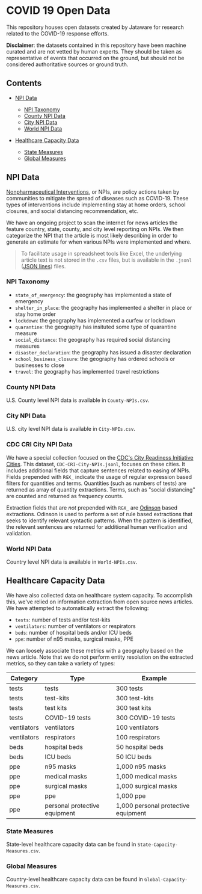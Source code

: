 # COVID 19 Open Data
This repository houses open datasets created by Jataware for research related to the COVID-19 response efforts.

**Disclaimer**: the datasets contained in this repository have been machine curated and are not vetted by human experts. They should be taken as representative of events that occurred on the ground, but should not be considered authoritative sources or ground truth.

## Contents

- [NPI Data](#npi-data)
	- [NPI Taxonomy](#npi-taxonomy)
	- [County NPI Data](#county-npi-data)
	- [City NPI Data](#city-npi-data)
	- [World NPI Data](#world-npi-data)
	
- [Healthcare Capacity Data](#healthcare-capacity-data)
	- [State Measures](#state-measures)
	- [Global Measures](#global-measures)

## NPI Data
[Nonpharmaceutical Interventions](https://www.cdc.gov/nonpharmaceutical-interventions/index.html), or NPIs, are policy actions taken by communities to mitigate the spread of diseases such as COVID-19. These types of interventions include implementing stay at home orders, school closures, and social distancing recommendation, etc.

We have an ongoing project to scan the internet for news articles the feature country, state, county, and city level reporting on NPIs. We then categorize the NPI that the article is most likely describing in order to generate an estimate for when various NPIs were implemented and where.

> To facilitate usage in spreadsheet tools like Excel, the underlying article text is not stored in the `.csv` files, but is available in the `.jsonl` ([JSON lines](http://jsonlines.org/)) files.

### NPI Taxonomy

* `state_of_emergency`: the geography has implemented a state of emergency
* `shelter_in_place`: the geography has implemented a shelter in place or stay home order
* `lockdown`: the geography has implemented a curfew or lockdown
* `quarantine`: the geography has insituted some type of quarantine measure
* `social_distance`: the geography has required social distancing measures
* `disaster_declaration`: the geography has issued a disaster declaration
* `school_business_closure`: the geography has ordered schools or businesses to close
* `travel`: the geography has implemented travel restrictions

### County NPI Data
U.S. County level NPI data is available in `County-NPIs.csv`.

### City NPI Data
U.S. city level NPI data is available in `City-NPIs.csv`.

### CDC CRI City NPI Data
We have a special collection focused on the [CDC's City Readiness Initiative Cities](https://www.cdc.gov/cpr/readiness/mcm/cri.html). This dataset, `CDC-CRI-City-NPIs.jsonl`, focuses on these cities. It includes additional fields that capture sentences related to easing of NPIs. Fields prepended with `RGX_` indicate the usage of regular expression based filters for quantities and terms. Quantities (such as numbers of tests) are returned as array of quantity extractions. Terms, such as "social distancing" are counted and returned as frequency counts. 

Extraction fields that are *not* prepended with `RGX_` are [Odinson](https://github.com/lum-ai/odinson) based extractions. Odinson is used to perform a set of rule based extractions that seeks to identify relevant syntactic patterns. When the pattern is identified, the relevant sentences are returned for additional human verification and validation.

### World NPI Data
Country level NPI data is available in `World-NPIs.csv`.

## Healthcare Capacity Data
We have also collected data on healthcare system capacity. To accomplish this, we've relied on information extraction from open source news articles. We have attempted to automatically extract the following:

* `tests`: number of tests and/or test-kits
* `ventilators`: number of ventilators or respirators
* `beds`: number of hospital beds and/or ICU beds
* `ppe`: number of n95 masks, surgical masks, PPE

We can loosely associate these metrics with a geography based on the news article. Note that we do not perform entity resolution on the extracted metrics, so they can take a variety of types:

| Category    | Type                          | Example                             |
|-------------|-------------------------------|-------------------------------------|
| tests       | tests                         | 300 tests                           |
| tests       | test-kits                     | 300 test-kits                       |
| tests       | test kits                     | 300 test kits                       |
| tests       | COVID-19 tests                | 300 COVID-19 tests                  |
| ventilators | ventilators                   | 100 ventilators                     |
| ventilators | respirators                   | 100 respirators                     |
| beds        | hospital beds                 | 50 hospital beds                    |
| beds        | ICU beds                      | 50 ICU beds                         |
| ppe         | n95 masks                     | 1,000 n95 masks                     |
| ppe         | medical masks                 | 1,000 medical masks                 |
| ppe         | surgical masks                | 1,000 surgical masks                |
| ppe         | ppe                           | 1,000 ppe                           |
| ppe         | personal protective equipment | 1,000 personal protective equipment |

### State Measures
State-level healthcare capacity data can be found in `State-Capacity-Measures.csv`.

### Global Measures
Country-level healthcare capacity data can be found in `Global-Capacity-Measures.csv`.